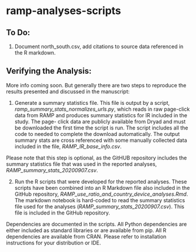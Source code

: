 # ramp-analyses-scripts


## To Do:

1. Document north_south.csv, add citations to source data referenced in the R markdown.

## Verifying the Analysis:

More info coming soon. But generally there are two steps to reproduce the results presented
and discussed in the manuscript:

1. Generate a summary statistics file. This file is output by a script, *ramp_summary_stats_normalizes_urls.py*, 
which reads in raw page-click data from RAMP and produces summary statistics for IR included in the study. The page-
click data are publicly available from Dryad and must be downloaded the first time the script is run. The script includes
all the code to needed to complete the download automatically. The output
summary stats are cross referenced with some manually collected data included in the file, *RAMP_IR_base_info.csv*. 

Please note that this step is optional, as the GitHUB repository includes the summary statistics file that was used in the
reported analyses, *RAMP_summary_stats_20200907.csv*.

2. Run the R scripts that were developed for the reported analyses. These scripts have been combined into an R Markdown
file also included in the GitHub repository, *RAMP_use_ratio_and_country_device_analyses.Rmd*. The markdown notebook is hard-coded to read the summary statistics file used for the analyses (*RAMP_summary_stats_20200907.csv*). This file is included in the GitHub repository.

Dependencies are documented in the scripts. All Python dependencies are either included as standard libraries or are available from pip. All R dependencies are available from CRAN. Please refer to installation instructions for your distribution or IDE.
